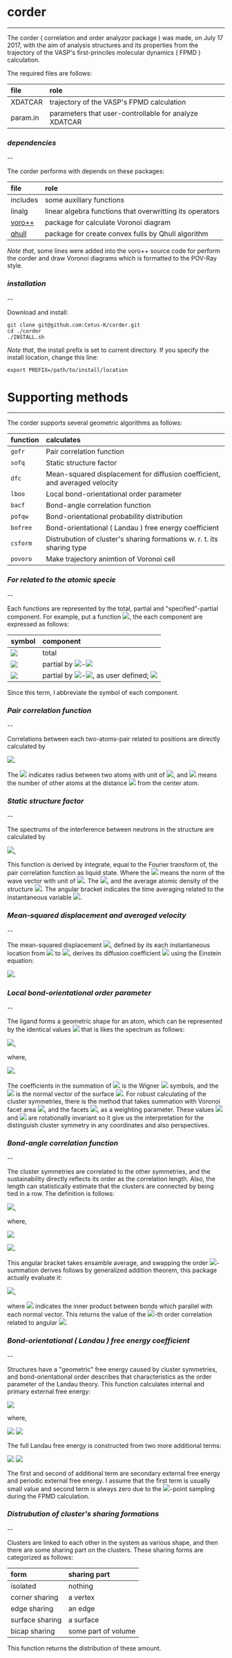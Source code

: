 # corder

***

The corder ( correlation and order analyzor package ) was made, on July 17 2017, with the aim of analysis structures and its properties from the trajectory of the VASP's first-princiles molecular dynamics ( FPMD ) calculation.

The required files are follows:

| file | role |
|:-----|:-----|
| XDATCAR | trajectory of the VASP's FPMD calculation |
| param.in | parameters that user-controllable for analyze XDATCAR |


### _dependencies_

--

The corder performs with depends on these packages:

| file | role |
|:-----|:-----|
| includes | some auxiliary functions |
| linalg | linear algebra functions that overwritting its operators |
| [voro++](https://github.com/spatialfruitsalad/pomelo/tree/master/lib/voro%2B%2B) | package for calculate Voronoi diagram |
| [qhull](http://www.qhull.org) | package for create convex fulls by Qhull algorithm |

*Note that*, some lines were added into the voro++ source code for perform the corder and draw Voronoi diagrams which is formatted to the POV-Ray style.


### _installation_

--

Download and install:
```
git clone git@github.com:Cetus-K/corder.git
cd ./corder
./INSTALL.sh
```
*Note that*, the install prefix is set to current directory. If you specify the install location, change this line:
```
export PREFIX=/path/to/install/location
```


# Supporting methods

***

The corder supports several geometric algorithms as follows:

| function | calculates |
|:-----|:-----|
| `gofr` | Pair correlation function |
| `sofq` | Static structure factor |
| `dfc`  | Mean-squared displacement for diffusion coefficient, and averaged velocity |
| `lboo` | Local bond-orientational order parameter |
| `bacf` | Bond-angle correlation function |
| `pofqw` | Bond-orientational probability distribution |
| `bofree` | Bond-orientational ( Landau ) free energy coefficient |
| `csform` | Distrubution of cluster's sharing formations w. r. t. its sharing type |
| `povoro` | Make trajectory animtion of Voronoi cell |


### _For related to the atomic specie_

--

Each functions are represented by the total, partial and "specified"-partial component. For example, put a function <img src="https://latex.codecogs.com/gif.latex?f(x)"/>, the each component are expressed as follows:

| symbol | component |
|:-----|:-----|
| <img src="https://latex.codecogs.com/gif.latex?f(x)"/> | total |
| <img src="https://latex.codecogs.com/gif.latex?f^{\alpha\beta}(x)"/> | partial by <img src="https://latex.codecogs.com/gif.latex?\alpha"/>-<img src="https://latex.codecogs.com/gif.latex?\beta"/> |
| <img src="https://latex.codecogs.com/gif.latex?f^{AB}(x)"/> | partial by <img src="https://latex.codecogs.com/gif.latex?A"/>-<img src="https://latex.codecogs.com/gif.latex?B"/>, as user defined; <img src="https://latex.codecogs.com/gif.latex?e.g.\&space;A=\alpha_{1}\beta_{2},\&space;B=\alpha_{2}\beta_{1}\beta_{3}"/> |

Since this term, I abbreviate the symbol of each component.

### _Pair correlation function_

--

Correlations between each two-atoms-pair related to positions are directly calculated by

<img src="https://latex.codecogs.com/gif.latex?g(r)=\frac{n(r)}{4\pi&space;r^{2}\rho\,{\rm&space;d}r}"/>.

The <img src="https://latex.codecogs.com/gif.latex?r"/> indicates radius between two atoms with unit of <img src="https://latex.codecogs.com/gif.latex?\AA"/>, and <img src="https://latex.codecogs.com/gif.latex?n(r)"/> means the number of other atoms at the distance <img src="https://latex.codecogs.com/gif.latex?r"/> from the center atom.

### _Static structure factor_

--

The spectrums of the interference between neutrons in the structure are calculated by

<img src="https://latex.codecogs.com/gif.latex?s(q)=1+4\pi\int{\rm&space;d}r\,\{\rho(r)-\rho_{0}\}r^{2}\frac{\sin(qr)}{qr}"/>,

This function is derived by integrate, equal to the Fourier transform of, the pair correlation function as liquid state. Where the <img src="https://latex.codecogs.com/gif.latex?q"/> means the norm of the wave vector with unit of <img src="https://latex.codecogs.com/gif.latex?\AA^{-1}"/>. The <img src="https://latex.codecogs.com/gif.latex?\rho(r)=\langle\,\rho_{0}(t)\,g(r,t)\,\rangle"/>, and the average atomic density of the structure <img src="https://latex.codecogs.com/gif.latex?\rho_{0}"/>. The angular bracket indicates the time averaging related to the instantaneous variable <img src="https://latex.codecogs.com/gif.latex?t"/>.


### _Mean-squared displacement and averaged velocity_

--

The mean-squared displacement <img src="https://latex.codecogs.com/gif.latex?\delta^{2}"/>, defined by its each instantaneous location from <img src="https://latex.codecogs.com/gif.latex?\vec{r}(t)"/> to <img src="https://latex.codecogs.com/gif.latex?\vec{r}(t+T)"/>, derives its diffusion coefficient <img src="https://latex.codecogs.com/gif.latex?D"/> using the Einstein equation:

<img src="https://latex.codecogs.com/gif.latex?\delta^{2}=6tD"/>.


### _Local bond-orientational order parameter_

--

The ligand forms a geometric shape for an atom, which can be represented by the identical values <img src="https://latex.codecogs.com/gif.latex?q_{\ell},\&space;w_{\ell}"/> that is likes the spectrum as follows:

<img src="https://latex.codecogs.com/gif.latex?q_{\ell}=\sqrt{\frac{4\pi}{2\ell+1}\sum_{|m|\leq\ell}|q_{\ell&space;m}|^{2}},\&space;w_{\ell}=\sum_{m_{1}+m_{2}+m_{3}=1}\begin{pmatrix}\&space;\ell&\ell&\ell\&space;\\&space;\&space;m_{1}&m_{2}&m_{3}\&space;\end{pmatrix}\frac{q_{\ell&space;m_{1}}q_{\ell&space;m_{2}}q_{\ell&space;m_{3}}}{\left(\sum_{|m|\leq\ell}|q_{\ell&space;m}|^{2}\right)^{3/2}}"/>,

where,

<img src="https://latex.codecogs.com/gif.latex?q_{\ell&space;m}=\sum_{f\in\mathcal{F}}\frac{S_{f}}{S}Y_{\ell&space;m}^{*}({\it\hat{\Omega}}_{\!f}),\&space;S=\sum_{f\in\mathcal{F}}S_{f}"/>.

The coefficients in the summation of <img src="https://latex.codecogs.com/gif.latex?w_{\ell}"/> is the Wigner <img src="https://latex.codecogs.com/gif.latex?3j"/> symbols, and the <img src="https://latex.codecogs.com/gif.latex?{\it\hat{\Omega}}_{\!f}"/> is the normal vector of the surface <img src="https://latex.codecogs.com/gif.latex?f"/>.
For robust calculating of the cluster symmetries, there is the method that takes summation with Voronoi facet area <img src="https://latex.codecogs.com/gif.latex?{S}_{f}"/>, and the facets <img src="https://latex.codecogs.com/gif.latex?\mathcal{F}"/>, as a weighting parameter. 
These values <img src="https://latex.codecogs.com/gif.latex?q_{\ell}"/> and <img src="https://latex.codecogs.com/gif.latex?w_{\ell}"/> are rotationally invariant so it give us the interpretation for the distinguish cluster symmetry in any coordinates and also perspectives.


### _Bond-angle correlation function_

--

The cluster symmetries are correlated to the other symmetries, and the sustainability directly reflects its order as the correlation length. Also, the length can statistically estimate that the clusters are connected by being tied in a row. The definition is follows:

<img src="https://latex.codecogs.com/gif.latex?G_{\ell}(r)=\frac{4\pi}{2\ell+1}\sum_{|m|\leq\ell}\frac{\langle\,Y_{\ell&space;m}^{*}({\it\hat{\Omega}}_{\!f})Y_{\ell&space;m}({\it\hat{\Omega}}_{\!f'})\,\rangle(r)}{G_{0}(r)}"/>,

where,

<img src="https://latex.codecogs.com/gif.latex?r=\lVert\,\vec{r}_{f}-\vec{r}_{f'}\,\rVert,\&space;G_{0}(r)=4\pi\langle\,Y_{00}^{*}({\it\hat{\Omega}}_{\!f})Y_{00}({\it\hat{\Omega}}_{f'})\,\rangle(r),"/>

<img src="https://latex.codecogs.com/gif.latex?\langle\,Y_{\ell&space;m}^{*}({\it\hat{\Omega}}_{\!f})Y_{\ell&space;m}({\it\hat{\Omega}}_{f'})\,\rangle(r)=\sum_{f,f'}\frac{S_{f}S_{f'}}{S_{ff'}}Y_{\ell&space;m}^{*}({\it\hat{\Omega}}_{\!f})Y_{\ell&space;m}({\it\hat{\Omega}}_{f'})"/>.

This angular bracket takes ensamble average, and swapping the order <img src="https://latex.codecogs.com/gif.latex?m"/>-summation derives follows by generalized addition theorem, this package actually evaluate it:

<img src="https://latex.codecogs.com/gif.latex?G_{\ell}(r)=\frac{\langle\,P_{\ell}(z_{ff'})\,\rangle(r)}{\langle\,P_{0}(z_{ff'})\,\rangle(r)}"/>,

where <img src="https://latex.codecogs.com/gif.latex?z_{ff'}=\cos(\omega_{ff'})"/> indicates the inner product between bonds which parallel with each normal vector. This returns the value of the <img src="https://latex.codecogs.com/gif.latex?\ell"/>-th order correlation related to angular <img src="https://latex.codecogs.com/gif.latex?\omega_{ff'}"/>.


### _Bond-orientational ( Landau ) free energy coefficient_

--

Structures have a "geometric" free energy caused by cluster symmetries, and bond-orientational order describes that characteristics as the order parameter of the Landau theory. This function calculates internal and primary external free energy:

<img src="https://latex.codecogs.com/gif.latex?f_{\ell}=I_{\ell}+\sum_{\ell'\neq\ell}J_{\ell'\ell},"/>

where,

<img src="https://latex.codecogs.com/gif.latex?I_{\ell}=\sum_{m_{1}+m_{2}+m_{3}=1}\begin{pmatrix}\&space;\ell&\ell&\ell\&space;\\&space;\&space;m_{1}&m_{2}&m_{3}\&space;\end{pmatrix}q_{\ell&space;m_{1}}q_{\ell&space;m_{2}}q_{\ell&space;m_{3}},"/>

<img src="https://latex.codecogs.com/gif.latex?J_{\ell'\ell}=\sum_{m_{1}+m_{2}+m_{3}=1}\begin{pmatrix}\&space;\ell'&\ell'&\ell\&space;\\&space;\&space;m_{1}&m_{2}&m_{3}\&space;\end{pmatrix}q_{\ell'&space;m_{1}}q_{\ell'&space;m_{2}}q_{\ell&space;m_{3}}."/>

The full Landau free energy is constructed from two more additional terms:

<img src="https://latex.codecogs.com/gif.latex?K_{\ell'\ell''\ell}=\sum_{m_{1}+m_{2}+m_{3}=1}\begin{pmatrix}\&space;\ell'&\ell''&\ell\&space;\\&space;\&space;m_{1}&m_{2}&m_{3}\&space;\end{pmatrix}q_{\ell'&space;m_{1}}q_{\ell''&space;m_{2}}q_{\ell&space;m_{3}},"/>

<img src="https://latex.codecogs.com/gif.latex?K_{\ell'\ell''\ell}^{p}=\sum_{m_{1}+m_{2}+m_{3}=1}\begin{pmatrix}\&space;\ell'&\ell''&\ell\&space;\\&space;\&space;m_{1}&m_{2}&m_{3}\&space;\end{pmatrix}q_{\ell'&space;m_{1}}q_{\ell''&space;m_{2}}q_{\ell&space;m_{3}}^{*}."/>

The first and second of additional term are secondary external free energy and periodic external free energy. I assume that the first term is usually small value and second term is always zero due to the <img src="https://latex.codecogs.com/gif.latex?{\it\Gamma}"/>-point sampling during the FPMD calculation.

### _Distrubution of cluster's sharing formations_

--

Clusters are linked to each other in the system as various shape, and then there are some sharing part on the clusters. These sharing forms are categorized as follows:

| form | sharing part |
|:-----|:-----|
| isolated | nothing |
| corner sharing | a vertex |
| edge sharing | an edge |
| surface sharing | a surface |
| bicap sharing | some part of volume |

This function returns the distribution of these amount.
